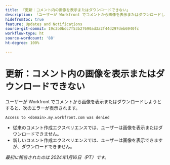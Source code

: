 ```yaml
---
title: 「更新：コメント内の画像を表示またはダウンロードできない」
description: 「ユーザーが Workfront でコメントから画像を表示またはダウンロードしようとすると、エラーが表示されます。」
hidefromtoc: true
feature: Updates and Notifications
source-git-commit: 19c3b0bdc7f53b27690ad3a2f44d297deb6940fc
workflow-type: ht
source-wordcount: '88'
ht-degree: 100%

---
```



# 更新：コメント内の画像を表示またはダウンロードできない

ユーザーが Workfront でコメントから画像を表示またはダウンロードしようとすると、次のエラーが表示されます。

`Access to <domain>.my.workfront.com was denied`

* 従来のコメント作成エクスペリエンスでは、ユーザーは画像を表示またはダウンロードできません。
* 新しいコメント作成エクスペリエンスでは、ユーザーは画像を表示できますが、ダウンロードできません。

_最初に報告されたのは 2024年1月16日（PT）です。_
